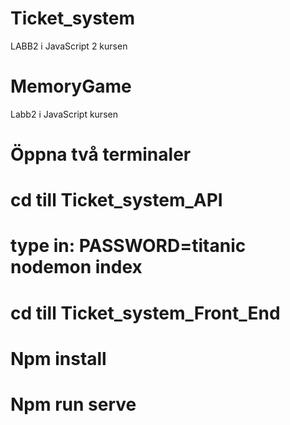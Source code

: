 # Ticket_system
LABB2 i JavaScript 2 kursen

# MemoryGame
Labb2 i JavaScript kursen

# Öppna två terminaler
# cd till Ticket_system_API
# type in: PASSWORD=titanic nodemon index
# cd till Ticket_system_Front_End
# Npm install
# Npm run serve 
